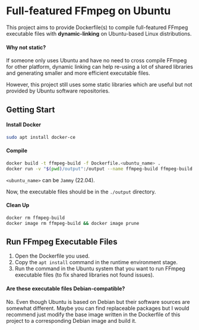 Full-featured FFmpeg on Ubuntu
==========

This project aims to provide Dockerfile(s) to compile full-featured FFmpeg executable files with **dynamic-linking** on Ubuntu-based Linux distributions.

#### Why not static?

If someone only uses Ubuntu and have no need to cross compile FFmpeg for other platform, dynamic linking can help re-using a lot of shared libraries and generating smaller and more efficient executable files.

However, this project still uses some static libraries which are useful but not provided by Ubuntu software repositories.

## Getting Start

#### Install Docker

```bash
sudo apt install docker-ce
```

#### Compile

```bash
docker build -t ffmpeg-build -f Dockerfile.<ubuntu_name> .
docker run -v "$(pwd)/output":/output --name ffmpeg-build ffmpeg-build
```

`<ubuntu_name>` can be `Jammy` (22.04).

Now, the executable files should be in the `./output` directory.

#### Clean Up

```bash
docker rm ffmpeg-build
docker image rm ffmpeg-build && docker image prune
```

## Run FFmpeg Executable Files

1. Open the Dockerfile you used. 
2. Copy the `apt install` command in the runtime environment stage.
3. Run the command in the Ubuntu system that you want to run FFmpeg executable files (to fix shared libraries not found issues).

#### Are these executable files Debian-compatible?

No. Even though Ubuntu is based on Debian but their software sources are somewhat different. Maybe you can find replaceable packages but I would recommend just modify the base image written in the Dockerfile of this project to a corresponding Debian image and build it.